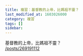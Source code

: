 ```yaml
---
title: 複習：基督教的上帝，比媽祖不靈？
last_modified_at: 1603026000
category: 複習
tags: []
sidebar: 
---
```


<p>基督教的上帝，比媽祖不靈？<br/>
<a href="/posts/269191112" target="_blank">/posts/269191112</a></p>
<p> </p>
